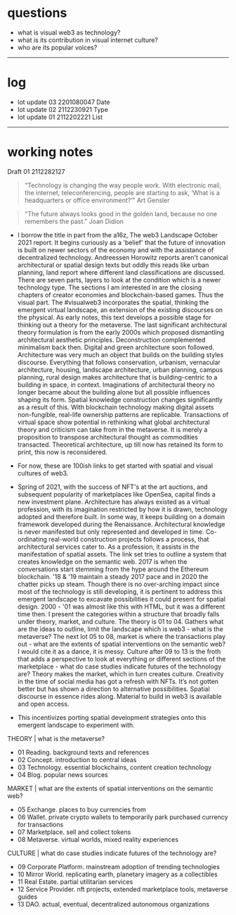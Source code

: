 # questions
- what is visual web3 as technology?
- what is its contribution in visual internet culture?
- who are its popular voices?
---
# log
- lot update 03 2201080047 Date
- lot update 02 2112230921 Type
- lot update 01 2112202221 List 
---
# working notes

Draft 01 2112282127
> “Technology is changing the way people work. With electronic mail, the internet, teleconferencing, people are starting to ask, ‘What is a headquarters or office environment?’” Art Gensler

> "The future always looks good in the golden land, because no one remembers the past." Joan Didion

* I borrow the title in part from the a16z, The web3 Landscape October 2021 report. It begins curiously as a 'belief' that the future of innovation is built on newer sectors of the economy and with the assistance of decentralized technology. Andreessen Horowitz reports aren't canonical architectural or spatial design texts but oddly this reads like urban planning, land report where different land classifications are discussed. There are seven parts, layers to look at the condition which is a newer technology type. The sections I am interested in are the closing chapters of creator economies and blockchain-based games. Thus the visual part. The #visualweb3 incorporates the spatial, thinking the emergent virtual landscape, an extension of the existing discourses on the physical. As early notes, this text develops a possible stage for thinking out a theory for the metaverse. The last significant architectural theory formulation is from the early 2000s which proposed dismantling architectural aesthetic principles. Deconstruction complemented minimalism back then. Digital and green architecture soon followed. Architecture was very much an object that builds on the building styles discourse. Everything that follows conservation, urbanism, vernacular architecture, housing, landscape architecture, urban planning, campus planning, rural design makes architecture that is building-centric to a building in space, in context. Imaginations of architectural theory no longer became about the building alone but all possible influences shaping its form. Spatial knowledge construction changes significantly as a result of this. With blockchain technology making digital assets non-fungible, real-life ownership patterns are replicable. Transactions of virtual space show potential in rethinking what global architectural theory and criticism can take from in the metaverse. It is merely a proposition to transpose architectural thought as commodities transacted. Theoretical architecture, up till now has retained its form to print, this now is reconsidered. 
* For now, these are 100ish links to get started with spatial and visual cultures of web3.

* Spring of 2021, with the success of NFT's at the art auctions, and subsequent popularity of marketplaces like OpenSea, capital finds a new investment plane. Architecture has always existed as a virtual profession, with its imagination restricted by how it is drawn, technology adopted and therefore built. In some way, it keeps building on a domain framework developed during the Renaissance. Architectural knowledge is never manifested but only represented and developed in time. Co-ordinating real-world construction projects follows a process, that architectural services cater to. As a profession, it assists in the manifestation of spatial assets. The link set tries to outline a system that creates knowledge on the semantic web. 2017 is when the conversations start stemming from the hype around the Ethereum blockchain. '18 & '19 maintain a steady 2017 pace and in 2020 the chatter picks up steam. Though there is no over-arching impact since most of the technology is still developing, it is pertinent to address this emergent landscape to excavate possibilities it could present for spatial design. 2000 - '01 was almost like this with HTML, but it was a different time then. I present the categories within a structure that broadly falls under theory, market, and culture. The theory is 01 to 04. Gathers what are the ideas to outline, limit the landscape which is web3 - what is the metaverse? The next lot 05 to 08, market is where the transactions play out - what are the extents of spatial interventions on the semantic web? I would cite it as a dance, it is messy. Culture after 09 to 13 is the froth that adds a perspective to look at everything or different sections of the marketplace - what do case studies indicate futures of the technology are? Theory makes the market, which in turn creates culture. Creativity in the time of social media has got a refresh with NFTs. It’s not gotten better but has shown a direction to alternative possibilities. Spatial discourse in essence rides along. Material to build in web3 is available and open access. 
* This incentivizes porting spatial development strategies onto this emergent landscape to experiment with.

THEORY | what is the metaverse?

* 01 Reading. background texts and references
* 02 Concept. introduction to central ideas
* 03 Technology. essential blockchains, content creation technology
* 04 Blog. popular news sources

MARKET | what are the extents of spatial interventions on the semantic web?

* 05 Exchange. places to buy currencies from
* 06 Wallet. private crypto wallets to temporarily park purchased currency for transactions
* 07 Marketplace. sell and collect tokens
* 08 Metaverse. virtual worlds, mixed reality experiences

CULTURE | what do case studies indicate futures of the technology are?

* 09 Corporate Platform. mainstream adoption of trending technologies
* 10 Mirror World. replicating earth, planetary imagery as a collectibles
* 11 Real Estate. partial utilitarian services
* 12 Service Provider. nft projects, extended marketplace tools, metaverse guides
* 13 DAO. actual, eventual, decentralized autonomous organizations
